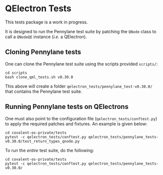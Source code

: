 # QElectron Tests

This tests package is a work in progress.

It is designed to run the Pennylane test suite by patching the `QNode` class to
call a `QNodeQE` instance (*i.e.* a QElectron).

## Cloning Pennylane tests

One can clone the Pennylane test suite using the scripts provided `scripts/`:

```
cd scripts
bash clone_qml_tests.sh v0.30.0
```

This above will create a folder `qelectron_tests/pennylane_test-v0.30.0/` that contains
the Pennylane test suite.

## Running Pennylane tests on QElectrons

One must also point to the configuration file (`qelectron_tests/conftest.py`)
to apply the required patches and fixtures. An example is given below:

```
cd covalent-os-private/tests
pytest -c qelectron_tests/conftest.py qelectron_tests/pennylane_tests-v0.30.0/test_return_types_qnode.py
```

To run the *entire* test suite, do the following:

```
cd covalent-os-private/tests
pytest -c qelectron_tests/conftest.py qelectron_tests/pennylane_tests-v0.30.0/
```
